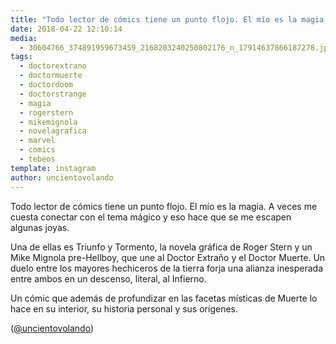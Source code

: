 ```yaml
---
title: "Todo lector de cómics tiene un punto flojo. El mío es la magia. A veces me cuesta conectar con el tema mágico y eso hace que se me escapen algunas joyas"
date: 2018-04-22 12:10:14
media: 
  - 30604766_374891959673459_2168203240250802176_n_17914637866187278.jpg
tags: 
  - doctorextrano
  - doctormuerte
  - doctordoom
  - doctorstrange
  - magia
  - rogerstern
  - mikemignola
  - novelagrafica
  - marvel
  - comics
  - tebeos
template: instagram
author: uncientovolando
---
```


Todo lector de cómics tiene un punto flojo. El mío es la magia. A veces me cuesta conectar con el tema mágico y eso hace que se me escapen algunas joyas.

Una de ellas es Triunfo y Tormento, la novela gráfica de Roger Stern y un Mike Mignola pre-Hellboy, que une al Doctor Extraño y el Doctor Muerte. Un duelo entre los mayores hechiceros de la tierra forja una alianza inesperada entre ambos en un descenso, literal, al Infierno.

Un cómic que además de profundizar en las facetas místicas de Muerte lo hace en su  interior, su historia personal y sus orígenes.

([@uncientovolando](https://instagram.com/uncientovolando))
